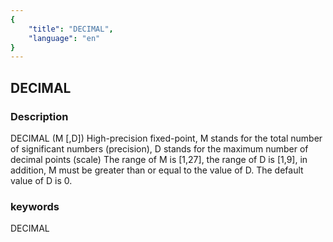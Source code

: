 ```yaml
---
{
    "title": "DECIMAL",
    "language": "en"
}
---
```


<!-- 
Licensed to the Apache Software Foundation (ASF) under one
or more contributor license agreements.  See the NOTICE file
distributed with this work for additional information
regarding copyright ownership.  The ASF licenses this file
to you under the Apache License, Version 2.0 (the
"License"); you may not use this file except in compliance
with the License.  You may obtain a copy of the License at

  http://www.apache.org/licenses/LICENSE-2.0

Unless required by applicable law or agreed to in writing,
software distributed under the License is distributed on an
"AS IS" BASIS, WITHOUT WARRANTIES OR CONDITIONS OF ANY
KIND, either express or implied.  See the License for the
specific language governing permissions and limitations
under the License.
-->

## DECIMAL
### Description
DECIMAL (M [,D])
High-precision fixed-point, M stands for the total number of significant numbers (precision), D stands for the maximum number of decimal points (scale)
The range of M is [1,27], the range of D is [1,9], in addition, M must be greater than or equal to the value of D. The default value of D is 0.

### keywords
DECIMAL
